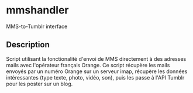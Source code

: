 mmshandler
==========

MMS-to-Tumblr interface

Description
-----------

Script utilisant la fonctionalité d'envoi de MMS directement à des adresses mails avec l'opérateur français Orange.
Ce script récupère les mails envoyés par un numéro Orange sur un serveur imap, récupère les données intéressantes (type texte, photo, vidéo, son), puis les passe à l'API Tumblr pour les poster sur un blog.
